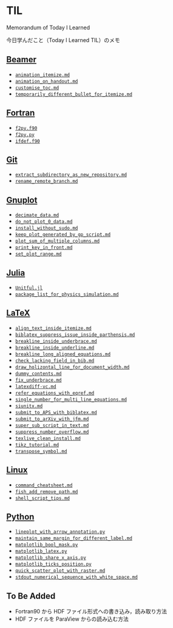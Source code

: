# TIL

Memorandum of Today I Learned

今日学んだこと（Today I Learned TIL）のメモ

## [Beamer](https://github.com/ryo-ARAKI/TIL/blob/master/beamer/)

- [`animation_itemize.md`]()
- [`animation_on_handout.md`]()
- [`customise_toc.md`]()
- [`temporarily_different_bullet_for_itemize.md`]()

## [Fortran](https://github.com/ryo-ARAKI/TIL/blob/master/fortran/)

- [`f2py.f90`]()
- [`f2py.py`]()
- [`ifdef.f90`]()

## [Git](https://github.com/ryo-ARAKI/TIL/blob/master/git/)

- [`extract_subdirectory_as_new_repository.md`]()
- [`rename_remote_branch.md`]()

## [Gnuplot](https://github.com/ryo-ARAKI/TIL/blob/master/gnuplot/)

- [`decimate_data.md`]()
- [`do_not_plot_0_data.md`]()
- [`install_without_sudo.md`]()
- [`keep_plot_generated_by_gp_script.md`]()
- [`plot_sum_of_multiple_columns.md`]()
- [`print_key_in_front.md`]()
- [`set_plot_range.md`]()

## [Julia](https://github.com/ryo-ARAKI/TIL/blob/master/julia/)

- [`Unitful.jl`]()
- [`package_list_for_physics_simulation.md`]()


## [LaTeX](https://github.com/ryo-ARAKI/TIL/blob/master/latex/)

- [`align_text_inside_itemize.md`]()
- [`biblatex_suppress_issue_inside_parthensis.md`]()
- [`breakline_inside_underbrace.md`]()
- [`breakline_inside_underline.md`]()
- [`breakline_long_aligned_equations.md`]()
- [`check_lacking_field_in_bib.md`]()
- [`draw_holizontal_line_for_document_width.md`]()
- [`dummy_contents.md`]()
- [`fix_underbrace.md`]()
- [`latexdiff-vc.md`]()
- [`refer_equations_with_eqref.md`]()
- [`single_number_for_multi_line_equations.md`]()
- [`siunitx.md`]()
- [`submit_to_APS_with_biblatex.md`]()
- [`submit_to_arXiv_with_jfm.md`]()
- [`super_sub_script_in_text.md`]()
- [`suppress_number_overflow.md`]()
- [`texlive_clean_install.md`]()
- [`tikz_tutorial.md`]()
- [`transpose_symbol.md`]()

## [Linux](https://github.com/ryo-ARAKI/TIL/blob/master/linux/)

- [`command_cheatsheet.md`]()
- [`fish_add_remove_path.md`]()
- [`shell_script_tips.md`]()

## [Python](https://github.com/ryo-ARAKI/TIL/blob/master/python/)

- [`lineplot_with_arrow_annotation.py`]()
- [`maintain_same_margin_for_different_label.md`]()
- [`matplotlib_bool_mask.py`]()
- [`matplotlib_latex.py`]()
- [`matplotlib_share_x_axis.py`]()
- [`matplotlib_ticks_position.py`]()
- [`quick_scatter_plot_with_raster.md`]()
- [`stdout_numerical_sequence_with_white_space.md`]()

## To Be Added

- Fortran90 から HDF ファイル形式への書き込み，読み取り方法
- HDF ファイルを ParaView からの読み込む方法
